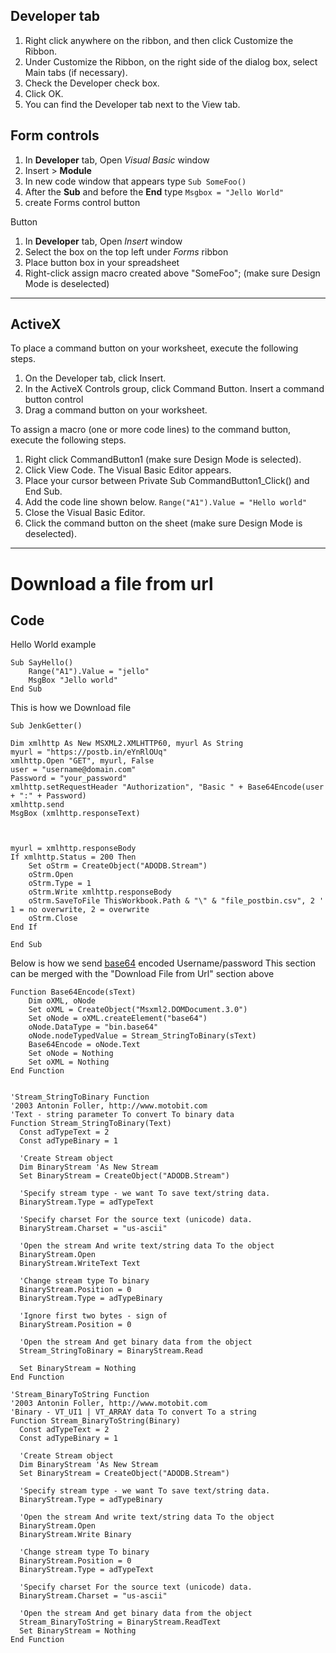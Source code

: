 
## Developer tab
1. Right click anywhere on the ribbon, and then click Customize the Ribbon.
2. Under Customize the Ribbon, on the right side of the dialog box, select Main tabs (if necessary).
3. Check the Developer check box.
4. Click OK.
5. You can find the Developer tab next to the View tab.

## Form controls
1. In **Developer** tab, Open _Visual Basic_ window
2. Insert > **Module**
3. In new code window that appears type 
`Sub SomeFoo()`
1. After the **Sub** and before the **End** type 
`Msgbox = "Jello World"`
1. create Forms control button

Button
1. In **Developer** tab, Open _Insert_ window
2. Select the box on the top left under _Forms_ ribbon
3. Place button box in your spreadsheet
4. Right-click assign macro created above "SomeFoo"; (make sure Design Mode is deselected)

---

## ActiveX
To place a command button on your worksheet, execute the following steps.
1. On the Developer tab, click Insert.
2. In the ActiveX Controls group, click Command Button.
Insert a command button control
3. Drag a command button on your worksheet.

To assign a macro (one or more code lines) to the command button, execute the following steps.
1. Right click CommandButton1 (make sure Design Mode is selected).
2. Click View Code.
The Visual Basic Editor appears.
3. Place your cursor between Private Sub CommandButton1_Click() and End Sub.
4. Add the code line shown below.
`Range("A1").Value = "Hello world"`
5. Close the Visual Basic Editor.
6. Click the command button on the sheet (make sure Design Mode is deselected).
---
# Download a file from url
## Code
Hello World example
```
Sub SayHello()
    Range("A1").Value = "jello"
    MsgBox "Jello world"
End Sub
```
This is how we Download file
```
Sub JenkGetter()

Dim xmlhttp As New MSXML2.XMLHTTP60, myurl As String
myurl = "https://postb.in/eYnRlOUq"
xmlhttp.Open "GET", myurl, False
user = "username@domain.com"
Password = "your_password"
xmlhttp.setRequestHeader "Authorization", "Basic " + Base64Encode(user + ":" + Password)
xmlhttp.send
MsgBox (xmlhttp.responseText)



myurl = xmlhttp.responseBody
If xmlhttp.Status = 200 Then
    Set oStrm = CreateObject("ADODB.Stream")
    oStrm.Open
    oStrm.Type = 1
    oStrm.Write xmlhttp.responseBody
    oStrm.SaveToFile ThisWorkbook.Path & "\" & "file_postbin.csv", 2 ' 1 = no overwrite, 2 = overwrite
    oStrm.Close
End If

End Sub
```
Below is how we send [base64](https://en.wikipedia.org/wiki/Base64) encoded Username/password
This section can be merged with the "Download File from Url" section above
```
Function Base64Encode(sText)
    Dim oXML, oNode
    Set oXML = CreateObject("Msxml2.DOMDocument.3.0")
    Set oNode = oXML.createElement("base64")
    oNode.DataType = "bin.base64"
    oNode.nodeTypedValue = Stream_StringToBinary(sText)
    Base64Encode = oNode.Text
    Set oNode = Nothing
    Set oXML = Nothing
End Function


'Stream_StringToBinary Function
'2003 Antonin Foller, http://www.motobit.com
'Text - string parameter To convert To binary data
Function Stream_StringToBinary(Text)
  Const adTypeText = 2
  Const adTypeBinary = 1

  'Create Stream object
  Dim BinaryStream 'As New Stream
  Set BinaryStream = CreateObject("ADODB.Stream")

  'Specify stream type - we want To save text/string data.
  BinaryStream.Type = adTypeText

  'Specify charset For the source text (unicode) data.
  BinaryStream.Charset = "us-ascii"

  'Open the stream And write text/string data To the object
  BinaryStream.Open
  BinaryStream.WriteText Text

  'Change stream type To binary
  BinaryStream.Position = 0
  BinaryStream.Type = adTypeBinary

  'Ignore first two bytes - sign of
  BinaryStream.Position = 0

  'Open the stream And get binary data from the object
  Stream_StringToBinary = BinaryStream.Read

  Set BinaryStream = Nothing
End Function

'Stream_BinaryToString Function
'2003 Antonin Foller, http://www.motobit.com
'Binary - VT_UI1 | VT_ARRAY data To convert To a string
Function Stream_BinaryToString(Binary)
  Const adTypeText = 2
  Const adTypeBinary = 1

  'Create Stream object
  Dim BinaryStream 'As New Stream
  Set BinaryStream = CreateObject("ADODB.Stream")

  'Specify stream type - we want To save text/string data.
  BinaryStream.Type = adTypeBinary

  'Open the stream And write text/string data To the object
  BinaryStream.Open
  BinaryStream.Write Binary

  'Change stream type To binary
  BinaryStream.Position = 0
  BinaryStream.Type = adTypeText

  'Specify charset For the source text (unicode) data.
  BinaryStream.Charset = "us-ascii"

  'Open the stream And get binary data from the object
  Stream_BinaryToString = BinaryStream.ReadText
  Set BinaryStream = Nothing
End Function
```

